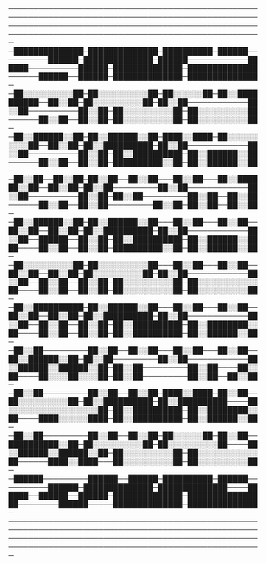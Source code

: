 # 
─────────────────────────────────────────────────────────────────────────────────────────────────────────────────────────────────────────────────────────────────────────────────────────────────────────
─██████████████─██████████████─██████████─██████──────────██████─██████████████─██████────────────██████──────────██████─██████████████─██████████████──────██████──██████─██████████████─██████████████─
─██░░░░░░░░░░██─██░░░░░░░░░░██─██░░░░░░██─██░░██████████──██░░██─██░░░░░░░░░░██─██░░██────────────██░░██──────────██░░██─██░░░░░░░░░░██─██░░░░░░░░░░██──────██░░██──██░░██─██░░░░░░░░░░██─██░░░░░░░░░░██─
─██░░██████░░██─██░░██████░░██─████░░████─██░░░░░░░░░░██──██░░██─██░░██████████─██░░██────────────██░░██──────────██░░██─██░░██████████─██░░██████░░██──────██░░██──██░░██─██████████░░██─██░░██████░░██─
─██░░██──██░░██─██░░██──██░░██───██░░██───██░░██████░░██──██░░██─██░░██─────────██░░██────────────██░░██──────────██░░██─██░░██─────────██░░██──██░░██──────██░░██──██░░██─────────██░░██─██░░██──██░░██─
─██░░██████░░██─██░░██████░░██───██░░██───██░░██──██░░██──██░░██─██░░██████████─██░░██────────────██░░██──██████──██░░██─██░░██████████─██░░██████░░████────██░░██──██░░██─██████████░░██─██░░██████░░██─
─██░░░░░░░░░░██─██░░░░░░░░░░██───██░░██───██░░██──██░░██──██░░██─██░░░░░░░░░░██─██░░██────────────██░░██──██░░██──██░░██─██░░░░░░░░░░██─██░░░░░░░░░░░░██────██░░██──██░░██─██░░░░░░░░░░██─██░░░░░░░░░░██─
─██░░██████████─██░░██████░░██───██░░██───██░░██──██░░██──██░░██─██░░██████████─██░░██────────────██░░██──██░░██──██░░██─██░░██████████─██░░████████░░██────██░░██──██░░██─██░░██████████─██░░██████░░██─
─██░░██─────────██░░██──██░░██───██░░██───██░░██──██░░██████░░██─██░░██─────────██░░██────────────██░░██████░░██████░░██─██░░██─────────██░░██────██░░██────██░░░░██░░░░██─██░░██─────────██░░██──██░░██─
─██░░██─────────██░░██──██░░██─████░░████─██░░██──██░░░░░░░░░░██─██░░██████████─██░░██████████────██░░░░░░░░░░░░░░░░░░██─██░░██████████─██░░████████░░██────████░░░░░░████─██░░██████████─██░░██████░░██─
─██░░██─────────██░░██──██░░██─██░░░░░░██─██░░██──██████████░░██─██░░░░░░░░░░██─██░░░░░░░░░░██────██░░██████░░██████░░██─██░░░░░░░░░░██─██░░░░░░░░░░░░██──────████░░████───██░░░░░░░░░░██─██░░░░░░░░░░██─
─██████─────────██████──██████─██████████─██████──────────██████─██████████████─██████████████────██████──██████──██████─██████████████─████████████████────────██████─────██████████████─██████████████─
─────────────────────────────────────────────────────────────────────────────────────────────────────────────────────────────────────────────────────────────────────────────────────────────────────────
